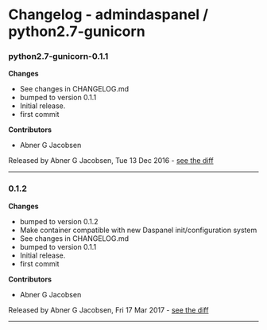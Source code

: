 # Changelog - admindaspanel / python2.7-gunicorn

### python2.7-gunicorn-0.1.1
__Changes__

- See changes in CHANGELOG.md
- bumped to version 0.1.1
- Initial release.
- first commit

__Contributors__

- Abner G Jacobsen

Released by Abner G Jacobsen, Tue 13 Dec 2016 -
[see the diff](https://github.com/admindaspanel/python2.7-gunicorn/compare/...#diff)
______________

### 0.1.2
__Changes__

- bumped to version 0.1.2
- Make container compatible with new Daspanel init/configuration system
- See changes in CHANGELOG.md
- bumped to version 0.1.1
- Initial release.
- first commit

__Contributors__

- Abner G Jacobsen

Released by Abner G Jacobsen, Fri 17 Mar 2017 -
[see the diff](https://github.com/admindaspanel/python2.7-gunicorn/compare/b2422c0097887739bb81ad1f830240ea8e0fb2e5...0.1.2#diff)
______________


